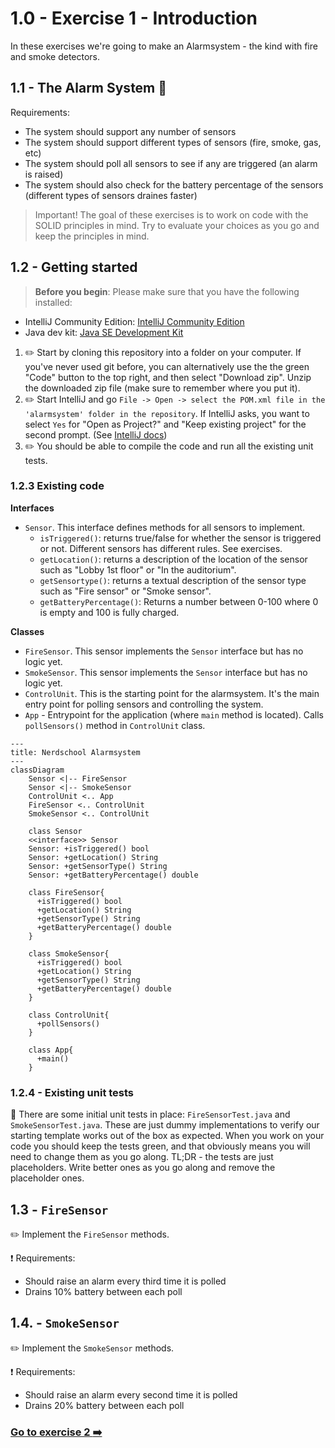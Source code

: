 # 1.0 - Exercise 1 - Introduction

In these exercises we're going to make an Alarmsystem - the kind with fire and smoke detectors.

## 1.1 - The Alarm System :rotating_light:

Requirements:

- The system should support any number of sensors
- The system should support different types of sensors (fire, smoke, gas, etc)
- The system should poll all sensors to see if any are triggered (an alarm is raised)
- The system should also check for the battery percentage of the sensors (different types of sensors draines faster)

> Important! The goal of these exercises is to work on code with the SOLID principles in mind. Try to evaluate your choices as you go and keep the principles in mind.

## 1.2 - Getting started

> **Before you begin**: Please make sure that you have the following installed:

- IntelliJ Community Edition: [IntelliJ Community Edition](https://www.jetbrains.com/idea/download/)
- Java dev kit: [Java SE Development Kit](https://docs.oracle.com/en/java/javase/19/install/overview-jdk-installation.html)

1. :pencil2: Start by cloning this repository into a folder on your computer. If you've never used git before, you can alternatively use the the green "Code" button to the top right, and then select "Download zip". Unzip the downloaded zip file (make sure to remember where you put it).
2. :pencil2: Start IntelliJ and go `File -> Open -> select the POM.xml file in the 'alarmsystem' folder in the repository`. If IntelliJ asks, you want to select `Yes` for "Open as Project?" and "Keep existing project" for the second prompt. (See [IntelliJ docs](https://www.jetbrains.com/help/idea/maven-support.html#maven_import_project_start))
3. :pencil2: You should be able to compile the code and run all the existing unit tests.

### 1.2.3 Existing code

**Interfaces**

- `Sensor`. This interface defines methods for all sensors to implement.
	- `isTriggered()`: returns true/false for whether the sensor is triggered or not. Different sensors has different rules. See exercises.
	- `getLocation()`: returns a description of the location of the sensor such as "Lobby 1st floor" or "In the auditorium".
	- `getSensortype()`: returns a textual description of the sensor type such as "Fire sensor" or "Smoke sensor".
	- `getBatteryPercentage()`: Returns a number between 0-100 where 0 is empty and 100 is fully charged.

**Classes**

- `FireSensor`. This sensor implements the `Sensor` interface but has no logic yet.
- `SmokeSensor`. This sensor implements the `Sensor` interface but has no logic yet.
- `ControlUnit`. This is the starting point for the alarmsystem. It's the main entry point for polling sensors and controlling the system.
- `App` - Entrypoint for the application (where `main` method is located). Calls `pollSensors()` method in `ControlUnit` class.

```mermaid
---
title: Nerdschool Alarmsystem
---
classDiagram
    Sensor <|-- FireSensor
    Sensor <|-- SmokeSensor
    ControlUnit <.. App
    FireSensor <.. ControlUnit
    SmokeSensor <.. ControlUnit

    class Sensor
    <<interface>> Sensor
    Sensor: +isTriggered() bool
    Sensor: +getLocation() String
    Sensor: +getSensorType() String
    Sensor: +getBatteryPercentage() double
    
    class FireSensor{
      +isTriggered() bool
      +getLocation() String
      +getSensorType() String
      +getBatteryPercentage() double
    }
    
    class SmokeSensor{
      +isTriggered() bool
      +getLocation() String
      +getSensorType() String
      +getBatteryPercentage() double
    }
    
    class ControlUnit{
      +pollSensors()
    }

    class App{
      +main()
    }
```

### 1.2.4 - Existing unit tests

:book: There are some initial unit tests in place: `FireSensorTest.java` and `SmokeSensorTest.java`. These are just dummy implementations to verify our starting template works out of the box as expected.
When you work on your code you should keep the tests green, and that obviously means you will need to change them as you go along. TL;DR - the tests are just placeholders. Write better ones as you go along and remove the placeholder ones.

## 1.3 - `FireSensor`

:pencil2: Implement the `FireSensor` methods.


:exclamation: Requirements:

- Should raise an alarm every third time it is polled
- Drains 10% battery between each poll

## 1.4. - `SmokeSensor`

:pencil2: Implement the `SmokeSensor` methods.


:exclamation: Requirements:

- Should raise an alarm every second time it is polled
- Drains 20% battery between each poll

### [Go to exercise 2 :arrow_right:](../exercise-2/README.md)
